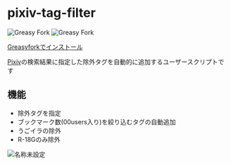 # pixiv-tag-filter

![Greasy Fork](https://img.shields.io/greasyfork/l/456536-pixiv-automatic-exclusion-search)
![Greasy Fork](https://img.shields.io/greasyfork/dt/456536-pixiv-automatic-exclusion-search)

[Greasyforkでインストール](https://greasyfork.org/ja/scripts/456536-pixiv-automatic-exclusion-search)

[Pixiv](https://pixiv.net)の検索結果に指定した除外タグを自動的に追加するユーザースクリプトです


## 機能
-   除外タグを指定
-   ブックマーク数(00users入り)を絞り込むタグの自動追加
-   うごイラの除外
-   R-18Gのみ除外

![名称未設定](https://github.com/yakisova41/pixiv-tag-filter/assets/75610521/ca3c6692-f818-400e-bbe9-26ef2c5253e7)
